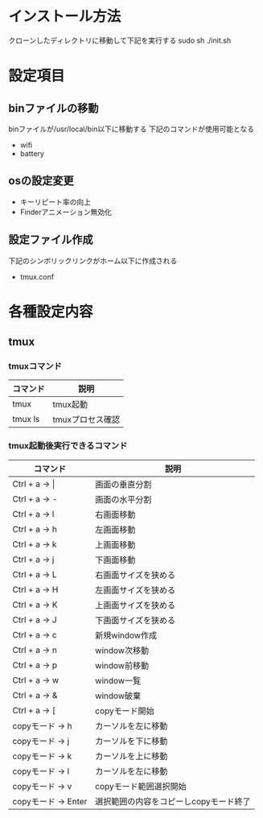 # インストール方法

  クローンしたディレクトリに移動して下記を実行する
  sudo sh ./init.sh

# 設定項目
## binファイルの移動

  binファイルが/usr/local/bin以下に移動する
  下記のコマンドが使用可能となる
  - wifi
  - battery

## osの設定変更

  - キーリピート率の向上
  - Finderアニメーション無効化

## 設定ファイル作成

  下記のシンボリックリンクがホーム以下に作成される
  - tmux.conf

# 各種設定内容
## tmux

### tmuxコマンド

  | コマンド | 説明 |
  ----|----
  | tmux | tmux起動 |
  | tmux ls | tmuxプロセス確認 |

### tmux起動後実行できるコマンド

  | コマンド | 説明 |
  ----|----
  | Ctrl + a → \| | 画面の垂直分割 |
  | Ctrl + a → - | 画面の水平分割 |
  | Ctrl + a → l | 右画面移動 |
  | Ctrl + a → h | 左画面移動 |
  | Ctrl + a → k | 上画面移動 |
  | Ctrl + a → j | 下画面移動 |
  | Ctrl + a → L | 右画面サイズを狭める |
  | Ctrl + a → H | 左画面サイズを狭める |
  | Ctrl + a → K | 上画面サイズを狭める |
  | Ctrl + a → J | 下画面サイズを狭める |
  | Ctrl + a → c | 新規window作成|
  | Ctrl + a → n | window次移動|
  | Ctrl + a → p | window前移動|
  | Ctrl + a → w | window一覧|
  | Ctrl + a → & | window破棄 |
  | Ctrl + a → [ | copyモード開始|
  | copyモード → h |カーソルを左に移動|
  | copyモード → j |カーソルを下に移動|
  | copyモード → k |カーソルを上に移動|
  | copyモード → l |カーソルを左に移動|
  | copyモード → v | copyモード範囲選択開始|
  | copyモード → Enter | 選択範囲の内容をコピーしcopyモード終了|
